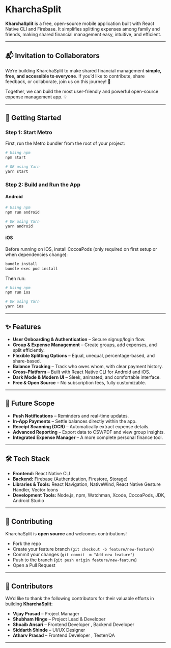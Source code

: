 # KharchaSplit

**KharchaSplit** is a free, open-source mobile application built with React Native CLI and Firebase. It simplifies splitting expenses among family and friends, making shared financial management easy, intuitive, and efficient.

---


## 📬 Invitation to Collaborators

We’re building KharchaSplit to make shared financial management **simple, free, and accessible to everyone**. If you’d like to contribute, share feedback, or collaborate, join us on this journey! 🚀  

Together, we can build the most user-friendly and powerful open-source expense management app. 💡  

---

## 🚀 Getting Started

### Step 1: Start Metro
First, run the Metro bundler from the root of your project:

```bash
# Using npm
npm start

# OR using Yarn
yarn start
```

### Step 2: Build and Run the App

#### Android
```bash
# Using npm
npm run android

# OR using Yarn
yarn android
```

#### iOS
Before running on iOS, install CocoaPods (only required on first setup or when dependencies change):

```bash
bundle install
bundle exec pod install
```

Then run:
```bash
# Using npm
npm run ios

# OR using Yarn
yarn ios
```

---

## ✨ Features

- **User Onboarding & Authentication** – Secure signup/login flow.  
- **Group & Expense Management** – Create groups, add expenses, and split efficiently.  
- **Flexible Splitting Options** – Equal, unequal, percentage-based, and share-based.  
- **Balance Tracking** – Track who owes whom, with clear payment history.  
- **Cross-Platform** – Built with React Native CLI for Android and iOS.  
- **Dark Mode & Modern UI** – Sleek, animated, and comfortable interface.  
- **Free & Open Source** – No subscription fees, fully customizable.  

---

## 🔮 Future Scope

- **Push Notifications** – Reminders and real-time updates.  
- **In-App Payments** – Settle balances directly within the app.  
- **Receipt Scanning (OCR)** – Automatically extract expense details.  
- **Advanced Reporting** – Export data to CSV/PDF and view group insights.  
- **Integrated Expense Manager** – A more complete personal finance tool.  

---

## 🛠️ Tech Stack

- **Frontend:** React Native CLI  
- **Backend:** Firebase (Authentication, Firestore, Storage)  
- **Libraries & Tools:** React Navigation, NativeWind, React Native Gesture Handler, Vector Icons  
- **Development Tools:** Node.js, npm, Watchman, Xcode, CocoaPods, JDK, Android Studio  

---

## 🤝 Contributing

KharchaSplit is **open source** and welcomes contributions!  

- Fork the repo  
- Create your feature branch (`git checkout -b feature/new-feature`)  
- Commit your changes (`git commit -m "Add new feature"`)  
- Push to the branch (`git push origin feature/new-feature`)  
- Open a Pull Request  

---

## 👥 Contributors

We’d like to thank the following contributors for their valuable efforts in building **KharchaSplit**:  

- **Vijay Prasad** – Project Manager
- **Shubham Hinge** – Project Lead & Developer  
- **Shoaib Ansari** – Frontend Developer , Backend Developer 
- **Siddarth Shinde** – UI/UX Designer  
- **Atharv Prasad** – Frontend Developer , Tester/QA 

---
